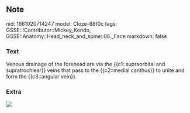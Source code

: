 ## Note
nid: 1661020714247
model: Cloze-88f0c
tags: GSSE::!Contributor::Mickey_Kondo, GSSE::Anatomy::Head_neck_and_spine::06._Face
markdown: false

### Text
Venous drainage of the forehead are via the {{c1::supraorbital and supratrochlear}} veins that pass to the {{c2::medial canthus}} to unite and form the {{c3::angular vein}}.

### Extra
<img src="fetch-82e63c3babf30cd0eb2db3a1e7e97d165a7a078b.php">
